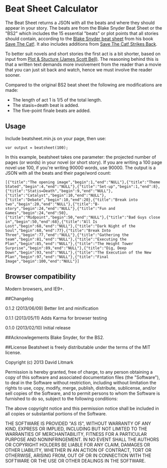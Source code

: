 # Beat Sheet Calculator

The Beat Sheet returns a JSON with all the beats and where they should appear in your story. The beats are from the Blake Snyder Beat Sheet or the "BS2" which includes the 15 essential "beats" or plot points that all stories should contain, according to the [Blake Snyder beat sheet][bs2] from his book [Save The Cat!][sc]. It also includes additions from [Save The Cat! Strikes Back][scsb].

To better suit novels and short stories the first act is a bit shorter, based on input from [Plot & Stucture (James Scott Bell)][ps]. The reasoning behind this is that a written text demands more involvement from the reader than a movie that you can just sit back and watch, hence we must involve the reader sooner.

Compared to the original BS2 beat sheet the following are modifications are made:

  * The length of act 1 is 1/5 of the total length.
  * The stasis=death beat is added.
  * The five-point finale beats are added.

## Usage
Include beatsheet.min.js on your page, then use:

    var output = beatsheet(100);

In this example, beatsheet takes one parameter: the projected number of pages (or words) in your novel (or short story). If you are writing a 100 page novel use 100, if you're writing 90000 words, use 90000.
The output is a JSON with all the beats and their page/word count:

    [{"title":"The opening image","begin":1,"end":"NULL"},{"title":"Theme Stated","begin":4,"end":"NULL"},{"title":"Set-up","begin":1,"end":8},{"title":"Statis=Death","begin":9,"end":"NULL"},{"title":"Catalyst","begin":10,"end":"NULL"},{"title":"Debate","begin":10,"end":20},{"title":"Break into two","begin":20,"end":"NULL"},{"title":"B-story","begin":24,"end":"NULL"},{"title":"Fun and Games","begin":24,"end":50},{"title":"Midpoint","begin":50,"end":"NULL"},{"title":"Bad Guys close in","begin":50,"end":68},{"title":"All Is Lost","begin":68,"end":"NULL"},{"title":"Dark Night of the Soul","begin":68,"end":77},{"title":"Break Into Three","begin":77,"end":"NULL"},{"title":"Gathering the team","begin":81,"end":"NULL"},{"title":"Executing the Plan","begin":85,"end":"NULL"},{"title":"The Height Tower Surprise","begin":89,"end":"NULL"},{"title":"Dig, Deep Down","begin":93,"end":"NULL"},{"title":"The Execution of the New Plan","begin":97,"end":"NULL"},{"title":"Final Image","begin":100,"end":"NULL"}]

## Browser compatibility
Modern browsers, and IE9+.

##Changelog

0.1.2 (2013/06/09)
Better lint and minification

0.1.1 (2013/05/11)
Adds Karma for browser testing

0.1.0 (2013/02/10)
Initial release

##Acknowlegements
Blake Snyder, for the BS2.

##License
Beatsheet is freely distributable under the terms of the MIT license.

Copyright (c) 2013 David Litmark

Permission is hereby granted, free of charge, to any person obtaining a copy of this software and associated documentation files (the "Software"), to deal in the Software without restriction, including without limitation the rights to use, copy, modify, merge, publish, distribute, sublicense, and/or sell copies of the Software, and to permit persons to whom the Software is furnished to do so, subject to the following conditions:

The above copyright notice and this permission notice shall be included in all copies or substantial portions of the Software.

THE SOFTWARE IS PROVIDED "AS IS", WITHOUT WARRANTY OF ANY KIND, EXPRESS OR IMPLIED, INCLUDING BUT NOT LIMITED TO THE WARRANTIES OF MERCHANTABILITY, FITNESS FOR A PARTICULAR PURPOSE AND NONINFRINGEMENT. IN NO EVENT SHALL THE AUTHORS OR COPYRIGHT HOLDERS BE LIABLE FOR ANY CLAIM, DAMAGES OR OTHER LIABILITY, WHETHER IN AN ACTION OF CONTRACT, TORT OR OTHERWISE, ARISING FROM, OUT OF OR IN CONNECTION WITH THE SOFTWARE OR THE USE OR OTHER DEALINGS IN THE SOFTWARE.

[sc]: http://www.amazon.com/Save-Last-Book-Screenwriting-Youll/dp/1932907009/ref=la_B001JOXDUA_1_1?ie=UTF8&qid=1357587839&sr=1-1 "Save The Cat!"

[ps]: http://www.writersdigest.com/qp7-migration-books/wgf-plot-structure "Plot & Stucture (James Scott Bell)"

[scsb]: http://www.amazon.com/Save-Cat-Strikes-Back-Screenwriters/dp/0984157603/ref=la_B001JOXDUA_1_3?ie=UTF8&qid=1357587839&sr=1-3 "Save The Cat! Strikes Back"

[bs2]: https://www.google.se/url?sa=t&rct=j&q=&esrc=s&source=web&cd=1&sqi=2&ved=0CC8QFjAA&url=http%3A%2F%2Fblakesnyder.com%2FTHE_BLAKE_SNYDER_BEAT_SHEET.doc&ei=YSfrUJz5OMLm4QTP94HACQ&usg=AFQjCNGZEwjScEFLPJEVEAhA6KYP1doAxw "Blake Snyder beat sheet"